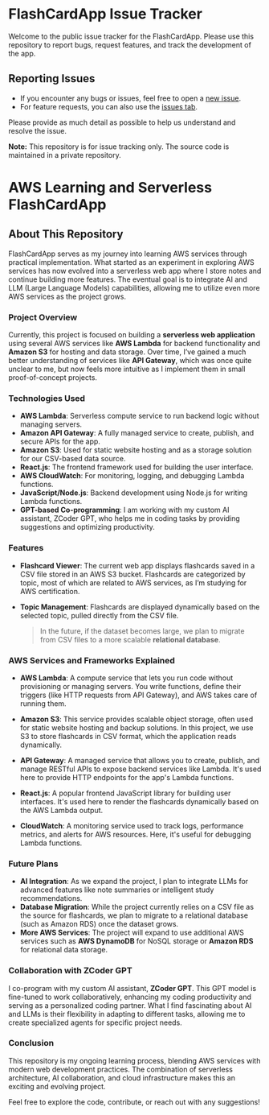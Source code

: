 # FlashCardApp Issue Tracker

Welcome to the public issue tracker for the FlashCardApp. Please use this repository to report bugs, request features, and track the development of the app.

## Reporting Issues
- If you encounter any bugs or issues, feel free to open a [new issue](https://github.com/zbikma/FlashCardApp-Issues/issues/new).
- For feature requests, you can also use the [issues tab](https://github.com/zbikma/FlashCardApp-Issues/issues/new).

Please provide as much detail as possible to help us understand and resolve the issue.

**Note:** This repository is for issue tracking only. The source code is maintained in a private repository.

# AWS Learning and Serverless FlashCardApp

## About This Repository

FlashCardApp serves as my journey into learning AWS services through practical implementation. What started as an experiment in exploring AWS services has now evolved into a serverless web app where I store notes and continue building more features. The eventual goal is to integrate AI and LLM (Large Language Models) capabilities, allowing me to utilize even more AWS services as the project grows.

### Project Overview

Currently, this project is focused on building a **serverless web application** using several AWS services like **AWS Lambda** for backend functionality and **Amazon S3** for hosting and data storage. Over time, I’ve gained a much better understanding of services like **API Gateway**, which was once quite unclear to me, but now feels more intuitive as I implement them in small proof-of-concept projects.

### Technologies Used

- **AWS Lambda**: Serverless compute service to run backend logic without managing servers.
- **Amazon API Gateway**: A fully managed service to create, publish, and secure APIs for the app.
- **Amazon S3**: Used for static website hosting and as a storage solution for our CSV-based data source.
- **React.js**: The frontend framework used for building the user interface.
- **AWS CloudWatch**: For monitoring, logging, and debugging Lambda functions.
- **JavaScript/Node.js**: Backend development using Node.js for writing Lambda functions.
- **GPT-based Co-programming**: I am working with my custom AI assistant, ZCoder GPT, who helps me in coding tasks by providing suggestions and optimizing productivity.

### Features

- **Flashcard Viewer**: The current web app displays flashcards saved in a CSV file stored in an AWS S3 bucket. Flashcards are categorized by topic, most of which are related to AWS services, as I’m studying for AWS certification.
- **Topic Management**: Flashcards are displayed dynamically based on the selected topic, pulled directly from the CSV file.
  
  > In the future, if the dataset becomes large, we plan to migrate from CSV files to a more scalable **relational database**.

### AWS Services and Frameworks Explained

- **AWS Lambda**: A compute service that lets you run code without provisioning or managing servers. You write functions, define their triggers (like HTTP requests from API Gateway), and AWS takes care of running them.
  
- **Amazon S3**: This service provides scalable object storage, often used for static website hosting and backup solutions. In this project, we use S3 to store flashcards in CSV format, which the application reads dynamically.

- **API Gateway**: A managed service that allows you to create, publish, and manage RESTful APIs to expose backend services like Lambda. It's used here to provide HTTP endpoints for the app's Lambda functions.

- **React.js**: A popular frontend JavaScript library for building user interfaces. It's used here to render the flashcards dynamically based on the AWS Lambda output.

- **CloudWatch**: A monitoring service used to track logs, performance metrics, and alerts for AWS resources. Here, it's useful for debugging Lambda functions.

### Future Plans

- **AI Integration**: As we expand the project, I plan to integrate LLMs for advanced features like note summaries or intelligent study recommendations.
- **Database Migration**: While the project currently relies on a CSV file as the source for flashcards, we plan to migrate to a relational database (such as Amazon RDS) once the dataset grows.
- **More AWS Services**: The project will expand to use additional AWS services such as **AWS DynamoDB** for NoSQL storage or **Amazon RDS** for relational data storage.

### Collaboration with ZCoder GPT

I co-program with my custom AI assistant, **ZCoder GPT**. This GPT model is fine-tuned to work collaboratively, enhancing my coding productivity and serving as a personalized coding partner. What I find fascinating about AI and LLMs is their flexibility in adapting to different tasks, allowing me to create specialized agents for specific project needs.

### Conclusion

This repository is my ongoing learning process, blending AWS services with modern web development practices. The combination of serverless architecture, AI collaboration, and cloud infrastructure makes this an exciting and evolving project.

Feel free to explore the code, contribute, or reach out with any suggestions!


